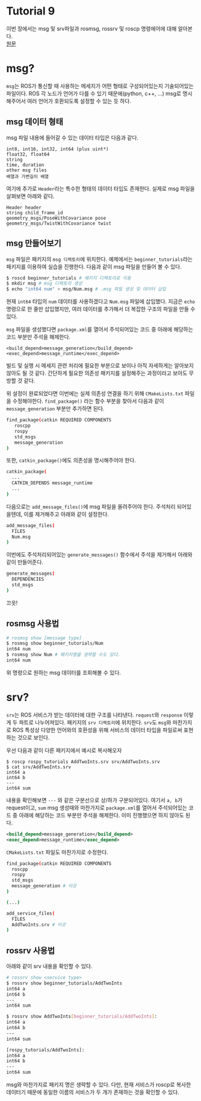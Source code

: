 # Tutorial 9
이번 장에서는 msg 및 srv파일과 rosmsg, rossrv 및 roscp 명령에어에 대해 알아본다.  
[원문](http://wiki.ros.org/ROS/Tutorials/CreatingMsgAndSrv)

# msg?
`msg`는 ROS가 통신할 때 사용하는 메세지가 어떤 형태로 구성되어있는지 기술되어있는 파일이다. ROS 각 노드가 언어가 다를 수 있기 때문에(python, c++, ...) msg로 명시해주어서 여러 언어가 호환되도록 설정할 수 있는 듯 하다.

## msg 데이터 형태
msg 파일 내용에 들어갈 수 있는 데이터 타입은 다음과 같다.
```
int8, int16, int32, int64 (plus uint*)
float32, float64
string
time, duration
other msg files
배열과 가변길이 배열
```
여기에 추가로 `Header`라는 특수한 형태의 데이터 타입도 존재한다. 실제로 msg 파일을 살펴보면 아래와 같다.
```
Header header
string child_frame_id
geometry_msgs/PoseWithCovariance pose
geometry_msgs/TwistWithCovariance twist
```

## msg 만들어보기
`msg` 파일은 패키지의 `msg 디렉토리`에 위치한다. 예제에서는 `beginner_tutorials`라는 패키지를 이용하여 실습을 진행한다. 다음과 같이 msg 파일을 만들어 볼 수 있다.
``` bash
$ roscd beginner_tutorials # 패키지 디렉토리로 이동
$ mkdir msg # msg 디렉토리 생성
$ echo "int64 num" > msg/Num.msg # .msg 파일 생성 및 데이터 삽입
```
현재 `int64` 타입의 `num` 데이터를 사용하겠다고 `Num.msg` 파일에 삽입했다. 지금은 `echo` 명령으로 한 줄만 삽입했지만, 여러 데이터를 추가해서 더 복잡한 구조의 파일을 만들 수 있다.

`msg` 파일을 생성했다면 `package.xml`를 열어서 주석되어있는 코드 중 아래에 해당하는 코드 부분만 주석을 해제한다.
```
<build_depend>message_generation</build_depend>
<exec_depend>message_runtime</exec_depend>
```
빌드 및 실행 시 메세지 관련 처리에 필요한 부분으로 보이나 아직 자세하게는 알아보지 않아도 될 것 같다. 간단하게 필요한 의존성 패키지를 설정해주는 과정이라고 보아도 무방할 것 같다.

위 설정이 완료되었다면 이번에는 실제 의존성 연결을 하기 위해 `CMakeLists.txt` 파일을 수정해야한다. `find_package()` 라는 함수 부분을 찾아서 다음과 같이 `message_generation` 부분만 추가하면 된다.
``` bash
find_package(catkin REQUIRED COMPONENTS
   roscpp
   rospy
   std_msgs
   message_generation
)
``` 
또한, `catkin_package()`에도 의존성을 명시해주어야 한다.
``` bash
catkin_package(
  ... 
  CATKIN_DEPENDS message_runtime
  ...
)
```
다음으로는 `add_message_files()`에 msg 파일을 올려주어야 한다. 주석처리 되어있을텐데, 이를 제거해주고 아래와 같이 설정한다.
``` bash
add_message_files(
  FILES
  Num.msg
)
```

이번에도 주석처리되어있는 `generate_messages()` 함수에서 주석을 제거해서 아래와 같이 만들어준다.
``` bash
generate_messages(
  DEPENDENCIES
  std_msgs
)
```
끄읏!

## rosmsg 사용법
``` bash
# rosmsg show [message type]
$ rosmsg show beginner_tutorials/Num
int64 num
$ rosmsg show Num # 패키지명을 생략할 수도 있다.
int64 num
```
위 명령으로 원하는 msg 데이터를 조회해볼 수 있다.

# srv?
`srv`는 ROS 서비스가 받는 데이터에 대한 구조를 나타낸다. `request`와 `response` 이렇게 두 파트로 나누어져있다. 패키지의 `srv 디렉토리`에 위치한다. `srv`도 `msg`와 마찬가지로 ROS 특성상 다양한 언어와의 호환성을 위해 서비스의 데이터 타입을 파일로써 표현하는 것으로 보인다.

우선 다음과 같이 다른 패키지에서 예시로 복사해오자
```
$ roscp rospy_tutorials AddTwoInts.srv srv/AddTwoInts.srv
$ cat srv/AddTwoInts.srv 
int64 a
int64 b
---
int64 sum
```
내용을 확인해보면 `---` 와 같은 구분선으로 상/하가 구분되어있다. 여기서 `a, b`가 request이고, `sum`
msg 생성때와 마찬가지로 `package.xml`를 열어서 주석되어있는 코드 중 아래에 해당하는 코드 부분만 주석을 해제한다. 이미 진행했으면 하지 않아도 된다.
``` xml
<build_depend>message_generation</build_depend>
<exec_depend>message_runtime</exec_depend>
```
`CMakeLists.txt` 파일도 마찬가지로 수정한다.
``` bash
find_package(catkin REQUIRED COMPONENTS
  roscpp
  rospy
  std_msgs
  message_generation # 이곳
)

(...)

add_service_files(
  FILES
  AddTwoInts.srv # 이곳
)
```

## rossrv 사용법
아래와 같이 srv 내용을 확인할 수 있다.
``` bash
# rossrv show <service type>
$ rossrv show beginner_tutorials/AddTwoInts
int64 a
int64 b
---
int64 sum

$ rossrv show AddTwoInts[beginner_tutorials/AddTwoInts]:
int64 a
int64 b
---
int64 sum

[rospy_tutorials/AddTwoInts]:
int64 a
int64 b
---
int64 sum
```
msg와 마찬가지로 패키지 명은 생략할 수 있다. 다만, 현재 서비스가 roscp로 복사한 데이터기 때문에 동일한 이름의 서비스가 두 개가 존재하는 것을 확인할 수 있다.
